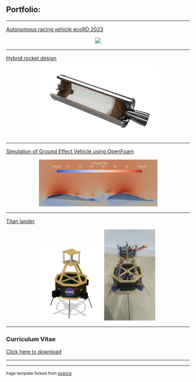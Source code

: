 ## Portfolio:

---

[Autonomous racing vehicle ecoRD 2023](/ecoRD2023)
<div style="text-align:center">
<img width = "325" src="images/car_smoke.jpg?raw=true"/>
</div>

---

[Hybrid rocket design](/hybrid_engine)
<div style="text-align:center">
<img width = "325" src="images/hybrid_see_through.png"/>
</div>

---
[Simulation of Ground Effect Vehicle using OpenFoam](/CFD_project)
<div style="text-align:center">
<img  width = "325" src="images/cfd_thumbnail.png"/>
</div>

---
[Titan lander](/titan_lander_page)
<div style="text-align:center">
<img width = "170" src="images/render_lander.jpg?raw=true"/>
<img width = "140" src="images/Lander_Disassembled.jpg?raw=true"/>
</div>

---

### Curriculum Vitae

[Click here to download](/pdf/CV_webpage.pdf)

---
---
<p style="font-size:11px">Page template forked from <a href="https://github.com/evanca/quick-portfolio">evanca</a></p>
<!-- Remove above link if you don't want to attibute -->

